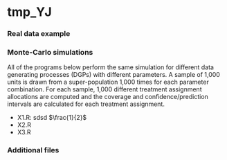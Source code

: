 # tmp_YJ

### Real data example

### Monte-Carlo simulations
All of the programs below perform the same simulation for different data generating processes (DGPs) with different parameters. A sample of 1,000 units is drawn from a super-population 1,000 times for each parameter combination. For each sample, 1,000 different treatment assignment allocations are computed and the coverage and confidence/prediction intervals are calculated for each treatment assignment. 

* X1.R: 
sdsd  $\frac{1}{2}$ 
* X2.R
* X3.R

### Additional files



